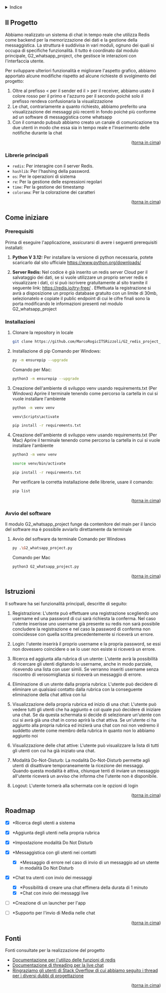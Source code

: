 <a name="readme-top"></a>

<!-- TABLE OF CONTENTS -->
<details>
  <summary>Indice</summary>
  <ol>
    <li>
      <a href="#il-progetto">Il Progetto</a>
      <ul>
        <li><a href="#librerie-principali">Librerie principali</a></li>
      </ul>
    </li>
    <li>
      <a href="#come-iniziare">Come iniziare</a>
      <ul>
        <li><a href="#prerequisiti">Prerequisiti</a></li>
        <li><a href="#installazioni">Installazioni</a></li>
        <li><a href="#avvio-del-software">Avvio del software</a></li>
      </ul>
    </li>
    <li>
      <a href="#istruzioni">Istruzioni</a>
    </li>
    <li><a href="#roadmap">Roadmap</a></li>
    <li><a href="#fonti">Fonti</a></li>
  </ol>
</details>


## Il Progetto

Abbiamo realizzato un sistema di chat in tempo reale che utilizza Redis come backend per la memorizzazione dei dati e la gestione della messaggistica. La struttura è suddivisa in vari moduli, ognuno dei quali si occupa di specifiche funzionalità. Il tutto è coordinato dal modulo principale, G2_whatsapp_project, che gestisce le interazioni con l'interfaccia utente.

Per sviluppare ulteriori funzionalità e migliorare l'aspetto grafico, abbiamo apportato alcune modifiche rispetto ad alcune richieste di svolgimento del progetto:
1. Oltre al prefisso < per il sender ed il > per il receiver, abbiamo usato il colore rosso per il primo e l'azzurro per il secondo poiché solo il prefisso rendeva confusionaria la visualizzazione
2. Le chat, contrariamente a quanto richiesto, abbiamo preferito una visualizzazione dei messaggi più recenti in fondo poiché più conforme ad un software di messaggistica come whatsapp 
3. Con il comando pubsub abbiamo creato un canale di comunicazione tra due utenti in modo che essa sia in tempo reale e l'inserimento delle notifiche durante la chat 

<p align="right">(<a href="#readme-top">torna in cima</a>)</p>



### Librerie principali

- `redis`: Per interagire con il server Redis.
- `hashlib`: Per l'hashing della password.
- `os`: Per le operazioni di sistema
- `re`: Per la gestione delle espressioni regolari
- `time`: Per la gestione dei timestamp
- `colorama`: Per la colorazione dei caratteri

<p align="right">(<a href="#readme-top">torna in cima</a>)</p>



## Come iniziare


### Prerequisiti

Prima di eseguire l'applicazione, assicurarsi di avere i seguenti prerequisiti installati:

1. **Python V 3.12:** Per installare la versione di python necessaria, potete scaricarlo dal sito ufficiale https://www.python.org/downloads/

2. **Server Redis:** Nel codice è già inserito un redis server Cloud per il salvataggio dei dati, se si vuole utilizzare un proprio server redis e visualizzare i dati, ci si può iscrivere gratuitamente al sito tramite il seguente link: https://redis.io/try-free/ .
Effettuata la registrazione si avrà a disposizione un proprio database gratuito con un limite di 30mb, selezionatelo e copiate il public endpoint di cui le cifre finali sono la porta modificando le informazioni presenti nel modulo G2_whatsapp_project 



### Installazioni

1. Clonare la repository in locale
   ```sh
   git clone https://github.com/MarcoRogicITSRizzoli/G2_redis_project_.git
   ```
2. Installazione di pip
    Comando per Windows:
   ```sh
   py -m ensurepip --upgrade
   ```
   Comando per Mac:
   ```sh
   python3 -m ensurepip --upgrade
   ```
3. Creazione dell'ambiente di sviluppo venv usando requirements.txt (Per Windows)
   Aprire il terminale tenendo come percorso la cartella in cui si vuole installare l'ambiente
   ```sh
   python -m venv venv
   ```
   ```sh
   venv\Scripts\activate
   ```
   ```sh
   pip install -r requirements.txt
   ```
4. Creazione dell'ambiente di sviluppo venv usando requirements.txt (Per Mac)
    Aprire il terminale tenendo come percorso la cartella in cui si vuole installare l'ambiente
    ```sh
    python3 -m venv venv
    ```
    ```sh
    source venv/bin/activate
    ```
    ```sh
    pip install -r requirements.txt
    ```
    Per verificare la corretta installazione delle librerie, usare il comando:
    ```sh
    pip list
    ```      

<p align="right">(<a href="#readme-top">torna in cima</a>)</p>


### Avvio del software

Il modulo G2_whatsapp_project funge da contenitore del main per il lancio del software ma è possibile avviarlo direttamente da terminale

1. Avvio del software da terminale
    Comando per Windows
   ```sh
   py .\G2_whatsapp_project.py
   ```
   Comando per Mac
   ```sh
   python3 G2_whatsapp_project.py
   ```

<p align="right">(<a href="#readme-top">torna in cima</a>)</p>


## Istruzioni

Il software ha sei funzionalità principali, descritte di seguito:

1. Registrazione:
L'utente può effettuare una registrazione scegliendo uno username ed una password di cui sarà richiesta la conferma.
Nel caso l'utente inserisse uno username già presente su redis non sarà possibile concludere la registrazione e nel caso la password di conferma non coincidesse con quella scritta precedentemente si riceverà un errore.

2. Login:
l'utente inserirà il proprio username e la propria password, se essi non dovessero coincidere o se lo user non esiste si riceverà un errore.

3. Ricerca ed aggiunta alla rubrica di un utente:
L'utente avrà la possibilità di ricercare gli utenti digitando lo username, anche in modo parziale, ricevendo una lista con user simili.
Se verranno inseriti username senza riscontro di verosomiglianza si riceverà un messaggio di errore.

4. Eliminazione di un utente dalla propria rubrica:
L'utente può decidere di eliminare un qualsiasi contatto dalla rubrica con la conseguente eliminazione della chat attiva con lui

5. Visualizzazione della propria rubrica ed inizio di una chat:
L'utente può vedere tutti gli utenti che ha aggiunto e col quale può decidere di iniziare una chat.
Se da questa schermata si decide di selezionare un'utente con cui si avrà già una chat in corso aprirà la chat attiva.
Se un'utente ci ha aggiunto alla propria rubrica ed inizierà una chat con noi non vedremo il suddetto utente come membro della rubrica in quanto non lo abbiamo aggiunto noi

6. Visualizzazione delle chat attive:
L'utente può visualizzare la lista di tutti gli utenti con cui ha già iniziato una chat.

7. Modalità Do-Not-Disturb:
La modalità Do-Not-Disturb permette agli utenti di disattivare temporaneamente la ricezione dei messaggi. Quando questa modalità è attiva, chiunque tenti di inviare un messaggio all'utente riceverà un avviso che informa che l'utente non è disponibile.

8. Logout:
L'utente tornerà alla schermata con le opzioni di login

<p align="right">(<a href="#readme-top">torna in cima</a>)</p>

<!-- ROADMAP -->
## Roadmap

- [x] *Ricerca degli utenti a sistema
- [x] *Aggiunta degli utenti nella propria rubrica
- [x] *Impostazione modalità Do Not Disturb
- [x] *Messaggistica con gli utenti nei contatti 
  - [x] *Messaggio di errore nel caso di invio di un messaggio ad un utente in modalità Do Not    Disturb
- [x] *Chat tra utenti con invio dei messaggi
  - [x] *Possibilità di creare una chat effimera della durata di 1 minuto
  - [x] *Chat con invio dei messaggi live
- [ ] *Creazione di un launcher per l'app
- [ ] *Supporto per l'invio di Media nelle chat


<p align="right">(<a href="#readme-top">torna in cima</a>)</p>


<!-- Fonti -->
## Fonti

Fonti consultate per la realizzazione del progetto

* [Documentazione per l'utilizo delle funzioni di redis](https://redis.io/docs/latest/develop/connect/clients/python/)
* [Documentazione di threading per la live chat](https://docs.python.org/3/library/threading.html)
* [Ringraziamo gli utenti di Stack Overflow di cui abbiamo seguito i thread per i diversi dubbi di progettazione](https://stackoverflow.com/)

<p align="right">(<a href="#readme-top">torna in cima</a>)</p>